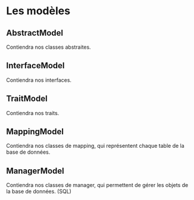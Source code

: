 # Les modèles

## AbstractModel

Contiendra nos classes abstraites.

## InterfaceModel

Contiendra nos interfaces.

## TraitModel

Contiendra nos traits.

## MappingModel

Contiendra nos classes de mapping, qui représentent chaque table de la base de données.

## ManagerModel

Contiendra nos classes de manager, qui permettent de gérer les objets de la base de données. (SQL)